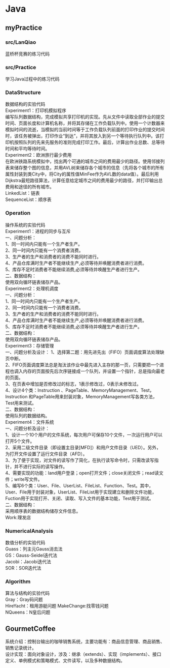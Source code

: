 # Java

## myPractice

### src/LanQiao  
蓝桥杯竞赛的练习代码  
  
### src/Practice  
学习Java过程中的练习代码  
  
### DataStructure  
数据结构的实验代码  
Experiment1：打印机模拟程序  
    编写队列数据结构，完成模拟共享打印机的实现。先从文件中读取全部作业的提交时间、页面长度和计算机名称，并将其存储在工作负载队列中。使用一个计数器来模拟时间的流逝，当模拟的当前时间等于工作负载队列前面的打印作业的提交时间时，该任务被弹出，打印作业“到达”，并将其放入到另一个等待执行队列中。该打印机按照队列的先来先服务的准则完成打印工作。最后，计算出作业总数、总等待时间和平均等待时间。  
Experiment2：欧洲旅行最少费用  
    在欧洲铁路系统模拟中，找出两个可通的城市之间的费用最少的路径。使用邻接列表来储存整个图的信息，并用AVL树来储存各个城市的信息（先将各个城市的所有属性封装到类City中，将City的属性值MinFee作为AVL数的data值）。最后利用Dijkstra最短路径算法，计算任意给定城市之间的费用最少的路径，并打印输出总费用和途径的所有城市。  
LinkedList：链表  
SequenceList：顺序表  
  
### Operation  
操作系统的实验代码  
Experiment1：进程的同步与互斥  
一、问题分析：  
1、同一时间内只能有一个生产者生产。  
2、同一时间内只能有一个消费者消费。  
3、生产者的生产和消费者的消费不能同时进行。  
4、产品仓库满时生产者不能继续生产,必须等待并唤醒消费者进行消费。  
5、库存不足时消费者不能继续消费,必须等待并唤醒生产者进行生产。  
二、数据结构：  
使用双向循环链表储存产品。  
Experiment2：处理机调度  
一、问题分析：  
1、同一时间内只能有一个生产者生产。  
2、同一时间内只能有一个消费者消费。  
3、生产者的生产和消费者的消费不能同时进行。  
4、产品仓库满时生产者不能继续生产,必须等待并唤醒消费者进行消费。  
5、库存不足时消费者不能继续消费,必须等待并唤醒生产者进行生产。  
二、数据结构：  
使用双向循环链表储存产品。  
Experiment3：存储管理  
一、问题分析及设计：
1、选择第二题：用先进先出（FIFO）页面调度算法处理缺页中断。  
2、FIFO页面调度算法总是淘汰该作业中最先进入主存的那一页，只需要把一个进程也调入内存的页面按先后次序链接成一个队列，并设置一个指针，总是指向最老的页面。  
3、在页表中增加是否修改过的标志，1表示修改过，0表示未修改过。  
4、设计4个类：Instruction 、PageTable、MemoryManagement、Test，Instruction 和PageTable用来封装对象，MemoryManagement写各类方法，Test用来测试。  
二、数据结构：  
使用队列的数据结构。  
Experiment4：文件系统  
一、问题分析及设计：  
1、设计一个10个用户的文件系统，每次用户可保存10个文件，一次运行用户可以打开5个文件。  
2、采用二级文件目录（即设置主目录[MFD]）和用户文件目录（UED）。另外，为打开文件设置了运行文件目录（AFD）。  
3、为了便于实现，对文件的读写作了简化，在执行读写命令时，只需改读写指针，并不进行实际的读写操作。  
4、需要实现的功能：land用户登录；open打开文件；close关闭文件；read读文件；write写文件。  
5、编写6个类：User、File、UserList、FileList、Function、Test。其中，User、File用于封装对象，UserList、FileList用于实现建立和删除文件功能， Fuction用于实现打开、关闭、读取、写入文件的基本功能，Test用于测试。  
二、数据结构：  
采用顺序表的数据结构储存文件信息。  
Work:理发店  

### NumericalAnalysis  
数值分析的实验代码  
Guass：列主元Gauss消去法  
GS：Gauss-Seidel迭代法  
Jacobi：Jacobi迭代法  
SOR：SOR迭代法  

### Algorithm  
算法与结构的实验代码  
Gray：Gray码问题  
HireYacht：租用游艇问题
MakeChange:找零钱问题   
NQueens：N皇后问题  
  
## GourmetCoffee  
系统介绍：控制台输出的咖啡销售系统，主要功能有：商品信息管理、商品销售、销售记录统计。  
设计实现：面向对象设计，涉及：继承（extends）、实现（implements）、接口定义、单例模式和策略模式、文件读写，以及多种数据结构。  
